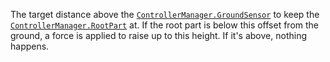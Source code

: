 The target distance above the
[`ControllerManager.GroundSensor`](https://create.roblox.com/docs/reference/engine/classes/ControllerManager#GroundSensor) to keep the
[`ControllerManager.RootPart`](https://create.roblox.com/docs/reference/engine/classes/ControllerManager#RootPart) at. If the root part is below this
offset from the ground, a force is applied to raise up to this height. If
it's above, nothing happens.